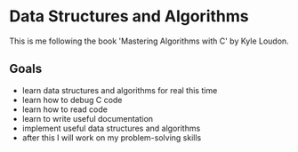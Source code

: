 # Data Structures and Algorithms

This is me following the book 'Mastering Algorithms with C' by Kyle Loudon.

## Goals

- learn data structures and algorithms for real this time 
- learn how to debug C code
- learn how to read code
- learn to write useful documentation
- implement useful data structures and algorithms
- after this I will work on my problem-solving skills
